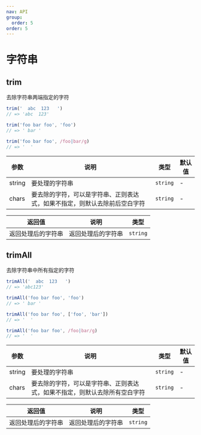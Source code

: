 ```yaml
---
nav: API
group:
  order: 5
order: 5
---
```


# 字符串

## trim

去除字符串两端指定的字符

```javascript
trim('  abc  123   ')
// => 'abc  123'

trim('foo bar foo', 'foo')
// => ' bar '

trim('foo bar foo', /foo|bar/g)
// => '  '
```

| 参数  | 说明       | 类型  | 默认值 |
| ----- | ---------- | ----- | ------ |
| string | 要处理的字符串 | `string` | -      |
| chars | 要去除的字符，可以是字符串、正则表达式，如果不指定，则默认去除前后空白字符 | `string` | -      |

| 返回值          | 说明                                           | 类型      |
| --------------- | ---------------------------------------------- | --------- |
| 返回处理后的字符串 | 返回处理后的字符串 | `string` |

## trimAll

去除字符串中所有指定的字符

```javascript
trimAll('  abc  123   ')
// => 'abc123'

trimAll('foo bar foo', 'foo')
// => ' bar '

trimAll('foo bar foo', ['foo', 'bar'])
// => '  '

trimAll('foo bar foo', /foo|bar/g)
// => '  '
```

| 参数  | 说明       | 类型  | 默认值 |
| ----- | ---------- | ----- | ------ |
| string | 要处理的字符串 | `string` | -      |
| chars | 要去除的字符，可以是字符串、正则表达式，如果不指定，则默认去除所有空白字符 | `string` | -      |

| 返回值          | 说明                                           | 类型      |
| --------------- | ---------------------------------------------- | --------- |
| 返回处理后的字符串 | 返回处理后的字符串 | `string` |